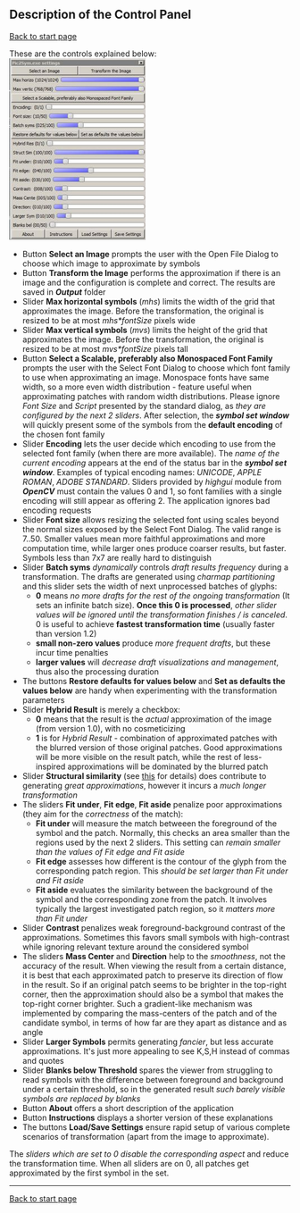 ## Description of the Control Panel ##
[Back to start page](../ReadMe.md)

These are the controls explained below:
![](CtrlPanel.jpg)

- Button **Select an Image** prompts the user with the Open File Dialog to choose which image to approximate by symbols
- Button **Transform the Image** performs the approximation if there is an image and the configuration is complete and correct. The results are saved in ***Output*** folder
- Slider **Max horizontal symbols** (*mhs*) limits the width of the grid that approximates the image. Before the transformation, the original is resized to be at most _mhs*fontSize_ pixels wide
- Slider **Max vertical symbols** (*mvs*) limits the height of the grid that approximates the image. Before the transformation, the original is resized to be at most _mvs*fontSize_ pixels tall
- Button **Select a Scalable, preferably also Monospaced Font Family** prompts the user with the Select Font Dialog to choose which font family to use when approximating an image. Monospace fonts have same width, so a more even width distribution - feature useful when approximating patches with random width distributions. Please ignore *Font Size* and *Script* presented by the standard dialog, as *they are configured by the next 2 sliders*. After selection, the ***symbol set window*** will quickly present some of the symbols from the **default encoding** of the chosen font family
- Slider **Encoding** lets the user decide which encoding to use from the selected font family (when there are more available). The *name of the current encoding* appears at the end of the status bar in the ***symbol set window***. Examples of typical encoding names: *UNICODE*, *APPLE ROMAN*, *ADOBE STANDARD*. Sliders provided by *highgui* module from ***OpenCV*** must contain the values 0 and 1, so font families with a single encoding will still appear as offering 2. The application ignores bad encoding requests
- Slider **Font size** allows resizing the selected font using scales beyond the normal sizes exposed by the Select Font Dialog. The valid range is 7..50. Smaller values mean more faithful approximations and more computation time, while larger ones produce coarser results, but faster. Symbols less than 7x7 are really hard to distinguish
- Slider **Batch syms** *dynamically* controls *draft results frequency* during a transformation. The drafts are generated using *charmap partitioning* and this slider sets the width of next unprocessed batches of glyphs:
	- **0** means *no more drafts for the rest of the ongoing transformation* (It sets an infinite batch size). **Once this 0 is processed**, *other slider values will be ignored until the transformation finishes / is canceled*. 0 is useful to achieve **fastest transformation time** (usually faster than version 1.2)
	- **small non-zero values** produce *more frequent drafts*, but these incur time penalties
	- **larger values** will *decrease draft visualizations and management*, thus also the processing duration
- The buttons **Restore defaults for values below** and **Set as defaults the values below** are handy when experimenting with the transformation parameters
- Slider **Hybrid Result** is merely a checkbox:
	- **0** means that the result is the *actual* approximation of the image (from version 1.0), with no cosmeticizing
	- **1** is for *Hybrid Result* - combination of approximated patches with the blurred version of those original patches. Good approximations will be more visible on the result patch, while the rest of less-inspired approximations will be dominated by the blurred patch
- Slider **Structural similarity** (see [this](https://ece.uwaterloo.ca/~z70wang/research/ssim) for details) does contribute to generating *great approximations*, however it incurs a *much longer transformation*
- The sliders **Fit under**, **Fit edge**, **Fit aside** penalize poor approximations (they aim for the *correctness* of the match):
	- **Fit under** will measure the match betweeen the foreground of the symbol and the patch. Normally, this checks an area smaller than the regions used by the next 2 sliders. This setting can _remain smaller than the values of *Fit edge* and *Fit aside*_
	- **Fit edge** assesses how different is the contour of the glyph from the corresponding patch region. This _should be set larger than *Fit under* and *Fit aside*_
	- **Fit aside** evaluates the similarity between the background of the symbol and the corresponding zone from the patch. It involves typically the largest investigated patch region, so it _matters more than *Fit under*_
- Slider **Contrast** penalizes weak foreground-background contrast of the approximations. Sometimes this favors small symbols with high\-contrast while ignoring relevant texture around the considered symbol
- The sliders **Mass Center** and **Direction** help to the *smoothness*, not the accuracy of the result. When viewing the result from a certain distance, it is best that each approximated patch to preserve its direction of flow in the result. So if an original patch seems to be brighter in the top\-right corner, then the approximation should also be a symbol that makes the top\-right corner brighter. Such a gradient-like mechanism was implemented by comparing the mass-centers of the patch and of the candidate symbol, in terms of how far are they apart as distance and as angle
- Slider **Larger Symbols** permits generating *fancier*, but less accurate approximations. It&#39;s just more appealing to see K,S,H instead of commas and quotes
- Slider **Blanks below Threshold** spares the viewer from struggling to read symbols with the difference between foreground and background under a certain threshold, so in the generated result *such barely visible symbols are replaced by blanks*
- Button **About** offers a short description of the application
- Button **Instructions** displays a shorter version of these explanations
- The buttons **Load/Save Settings** ensure rapid setup of various complete scenarios of transformation (apart from the image to approximate).

The _sliders which are set to 0 disable the corresponding aspect_ and reduce the transformation time. When all sliders are on 0, all patches get approximated by the first symbol in the set.

----------
[Back to start page](../ReadMe.md)


